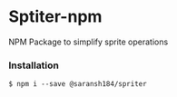 # Sptiter-npm
NPM Package to simplify sprite operations

### Installation
```shell
$ npm i --save @saransh184/spriter
```

